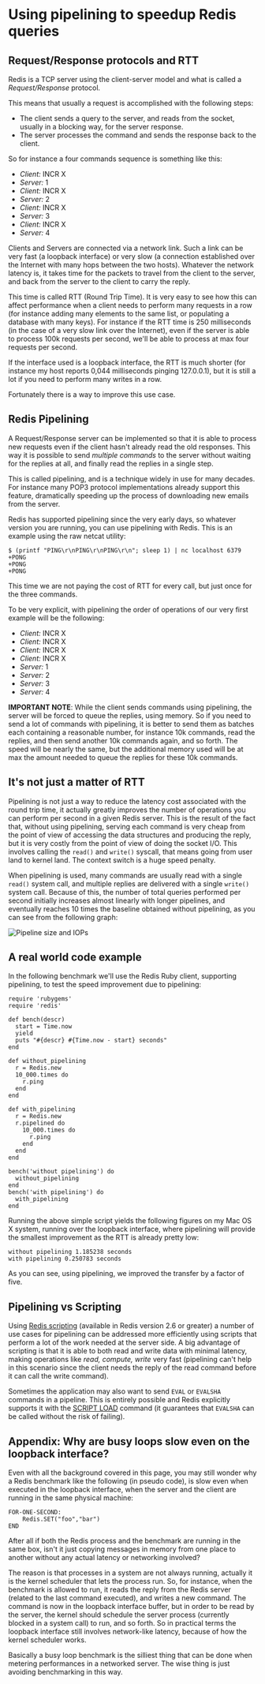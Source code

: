 Using pipelining to speedup Redis queries
===

Request/Response protocols and RTT
---

Redis is a TCP server using the client-server model and what is called a *Request/Response* protocol.

This means that usually a request is accomplished with the following steps:

* The client sends a query to the server, and reads from the socket, usually in a blocking way, for the server response.
* The server processes the command and sends the response back to the client.

So for instance a four commands sequence is something like this:

 * *Client:* INCR X
 * *Server:* 1
 * *Client:* INCR X
 * *Server:* 2
 * *Client:* INCR X
 * *Server:* 3
 * *Client:* INCR X
 * *Server:* 4

Clients and Servers are connected via a network link. Such a link can be very fast (a loopback interface) or very slow (a connection established over the Internet with many hops between the two hosts). Whatever the network latency is, it takes time for the packets to travel from the client to the server, and back from the server to the client to carry the reply.

This time is called RTT (Round Trip Time). It is very easy to see how this can affect performance when a client needs to perform many requests in a row (for instance adding many elements to the same list, or populating a database with many keys). For instance if the RTT time is 250 milliseconds (in the case of a very slow link over the Internet), even if the server is able to process 100k requests per second, we'll be able to process at max four requests per second.

If the interface used is a loopback interface, the RTT is much shorter (for instance my host reports 0,044 milliseconds pinging 127.0.0.1), but it is still a lot if you need to perform many writes in a row.

Fortunately there is a way to improve this use case.

Redis Pipelining
---

A Request/Response server can be implemented so that it is able to process new requests even if the client hasn't already read the old responses. This way it is possible to send *multiple commands* to the server without waiting for the replies at all, and finally read the replies in a single step.

This is called pipelining, and is a technique widely in use for many decades. For instance many POP3 protocol implementations already support this feature, dramatically speeding up the process of downloading new emails from the server.

Redis has supported pipelining since the very early days, so whatever version you are running, you can use pipelining with Redis. This is an example using the raw netcat utility:

    $ (printf "PING\r\nPING\r\nPING\r\n"; sleep 1) | nc localhost 6379
    +PONG
    +PONG
    +PONG

This time we are not paying the cost of RTT for every call, but just once for the three commands.

To be very explicit, with pipelining the order of operations of our very first example will be the following:

 * *Client:* INCR X
 * *Client:* INCR X
 * *Client:* INCR X
 * *Client:* INCR X
 * *Server:* 1
 * *Server:* 2
 * *Server:* 3
 * *Server:* 4

**IMPORTANT NOTE**: While the client sends commands using pipelining, the server will be forced to queue the replies, using memory. So if you need to send a lot of commands with pipelining, it is better to send them as batches each containing a reasonable number, for instance 10k commands, read the replies, and then send another 10k commands again, and so forth. The speed will be nearly the same, but the additional memory used will be at max the amount needed to queue the replies for these 10k commands.

It's not just a matter of RTT
---

Pipelining is not just a way to reduce the latency cost associated with the
round trip time, it actually greatly improves the number of operations
you can perform per second in a given Redis server. This is the result of the
fact that, without using pipelining, serving each command is very cheap from
the point of view of accessing the data structures and producing the reply,
but it is very costly from the point of view of doing the socket I/O. This
involves calling the `read()` and `write()` syscall, that means going from user
land to kernel land. The context switch is a huge speed penalty.

When pipelining is used, many commands are usually read with a single `read()`
system call, and multiple replies are delivered with a single `write()` system
call. Because of this, the number of total queries performed per second
initially increases almost linearly with longer pipelines, and eventually
reaches 10 times the baseline obtained without pipelining, as you can
see from the following graph:

![Pipeline size and IOPs](https://redis.io/images/redisdoc/pipeline_iops.png)

A real world code example
---

In the following benchmark we'll use the Redis Ruby client, supporting pipelining, to test the speed improvement due to pipelining:

    require 'rubygems'
    require 'redis'

    def bench(descr)
      start = Time.now
      yield
      puts "#{descr} #{Time.now - start} seconds"
    end

    def without_pipelining
      r = Redis.new
      10_000.times do
        r.ping
      end
    end

    def with_pipelining
      r = Redis.new
      r.pipelined do
        10_000.times do
          r.ping
        end
      end
    end

    bench('without pipelining') do
      without_pipelining
    end
    bench('with pipelining') do
      with_pipelining
    end

Running the above simple script yields the following figures on my Mac OS X system, running over the loopback interface, where pipelining will provide the smallest improvement as the RTT is already pretty low:

    without pipelining 1.185238 seconds
    with pipelining 0.250783 seconds

As you can see, using pipelining, we improved the transfer by a factor of five.

Pipelining vs Scripting
---

Using [Redis scripting](/commands/eval) (available in Redis version 2.6 or greater) a number of use cases for pipelining can be addressed more efficiently using scripts that perform a lot of the work needed at the server side. A big advantage of scripting is that it is able to both read and write data with minimal latency, making operations like *read, compute, write* very fast (pipelining can't help in this scenario since the client needs the reply of the read command before it can call the write command).

Sometimes the application may also want to send `EVAL` or `EVALSHA` commands in a pipeline. This is entirely possible and Redis explicitly supports it with the [SCRIPT LOAD](https://redis.io/commands/script-load) command (it guarantees that `EVALSHA` can be called without the risk of failing).

Appendix: Why are busy loops slow even on the loopback interface?
---

Even with all the background covered in this page, you may still wonder why
a Redis benchmark like the following (in pseudo code), is slow even when
executed in the loopback interface, when the server and the client are running
in the same physical machine:

    FOR-ONE-SECOND:
        Redis.SET("foo","bar")
    END

After all if both the Redis process and the benchmark are running in the same
box, isn't it just copying messages in memory from one place to another without
any actual latency or networking involved?

The reason is that processes in a system are not always running, actually it is
the kernel scheduler that lets the process run. So, for
instance, when the benchmark is allowed to run, it reads the reply from the Redis server
(related to the last command executed), and writes a new command. The command is
now in the loopback interface buffer, but in order to be read by the server, the
kernel should schedule the server process (currently blocked in a system call)
to run, and so forth. So in practical terms the loopback interface still involves
network-like latency, because of how the kernel scheduler works.

Basically a busy loop benchmark is the silliest thing that can be done when
metering performances in a networked server. The wise thing is just avoiding
benchmarking in this way.
